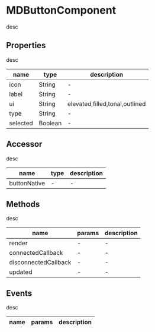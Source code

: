 # MDButtonComponent
desc 

## Properties
desc 

name|type|description
---|---|---
icon|String|-
label|String|-
ui|String|elevated,filled,tonal,outlined
type|String|-
selected|Boolean|-

## Accessor
desc 

name|type|description
---|---|---
buttonNative|-|-

## Methods
desc 

name|params|description
---|---|---
render|-|-
connectedCallback|-|-
disconnectedCallback|-|-
updated|-|-

## Events
desc 

name|params|description
---|---|---

